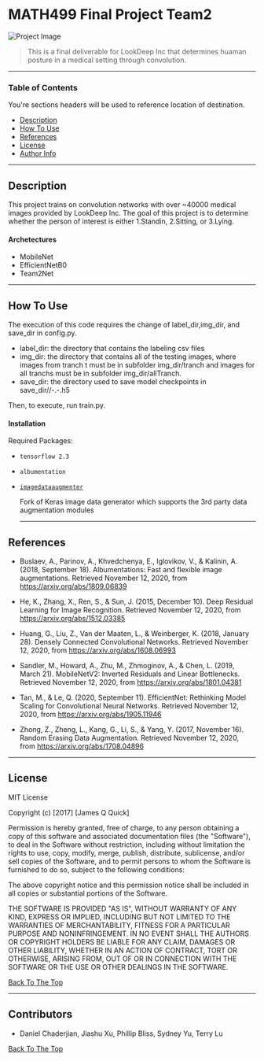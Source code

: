# MATH499 Final Project Team2

![Project Image](https://www.researchgate.net/profile/Gearoid_OLaighin/publication/8567542/figure/fig1/AS:667210611691528@1536086814564/Discriminating-postures-a-standing-b-sitting-c-lying-The-arrows-indicate-the.png)

> This is a final deliverable for LookDeep Inc that determines huaman posture in a medical setting through convolution.

---

### Table of Contents
You're sections headers will be used to reference location of destination.

- [Description](#description)
- [How To Use](#how-to-use)
- [References](#references)
- [License](#license)
- [Author Info](#author-info)

---

## Description

This project trains on convolution networks with over ~40000 medical images provided by LookDeep Inc. The goal of this project is to determine whether the person of interest is either 1.Standin, 2.Sitting, or 3.Lying. 

#### Archetectures

- MobileNet 
- EfficientNetB0 
- Team2Net



---

## How To Use

The execution of this code requires the change of label_dir,img_dir, and save_dir in config.py.
- label_dir: the directory that contains the labeling csv files
- img_dir: the directory that contains all of the testing images, where images from tranch t must be in subfolder img_dir/tranch<t> and images for all tranchs must be in subfolder img_dir/allTranch.
- save_dir: the directory used to save model checkpoints in save_dir/<tranch>/<model type>-<ensemble num>.<epoch>-<val acc>.h5
  
Then, to execute, run train.py.

#### Installation

Required Packages: 
- `tensorflow 2.3` 

- `albumentation`

- [`imagedataaugmenter`](https://github.com/mjkvaak/ImageDataAugmentor) 

  Fork of Keras image data generator which supports the 3rd party data augmentation modules
  
  ---

## References

- Buslaev, A., Parinov, A., Khvedchenya, E., Iglovikov, V., & Kalinin, A. (2018, September 18). Albumentations: Fast and flexible image augmentations. Retrieved November 12, 2020, from https://arxiv.org/abs/1809.06839

- He, K., Zhang, X., Ren, S., & Sun, J. (2015, December 10). Deep Residual Learning for Image Recognition. Retrieved November 12, 2020, from https://arxiv.org/abs/1512.03385

- Huang, G., Liu, Z., Van der Maaten, L., & Weinberger, K. (2018, January 28). Densely Connected Convolutional Networks. Retrieved November 12, 2020, from https://arxiv.org/abs/1608.06993

- Sandler, M., Howard, A., Zhu, M., Zhmoginov, A., & Chen, L. (2019, March 21). MobileNetV2: Inverted Residuals and Linear Bottlenecks. Retrieved November 12, 2020, from https://arxiv.org/abs/1801.04381

- Tan, M., & Le, Q. (2020, September 11). EfficientNet: Rethinking Model Scaling for Convolutional Neural Networks. Retrieved November 12, 2020, from https://arxiv.org/abs/1905.11946

- Zhong, Z., Zheng, L., Kang, G., Li, S., & Yang, Y. (2017, November 16). Random Erasing Data Augmentation. Retrieved November 12, 2020, from https://arxiv.org/abs/1708.04896

---

## License

MIT License

Copyright (c) [2017] [James Q Quick]

Permission is hereby granted, free of charge, to any person obtaining a copy
of this software and associated documentation files (the "Software"), to deal
in the Software without restriction, including without limitation the rights
to use, copy, modify, merge, publish, distribute, sublicense, and/or sell
copies of the Software, and to permit persons to whom the Software is
furnished to do so, subject to the following conditions:

The above copyright notice and this permission notice shall be included in all
copies or substantial portions of the Software.

THE SOFTWARE IS PROVIDED "AS IS", WITHOUT WARRANTY OF ANY KIND, EXPRESS OR
IMPLIED, INCLUDING BUT NOT LIMITED TO THE WARRANTIES OF MERCHANTABILITY,
FITNESS FOR A PARTICULAR PURPOSE AND NONINFRINGEMENT. IN NO EVENT SHALL THE
AUTHORS OR COPYRIGHT HOLDERS BE LIABLE FOR ANY CLAIM, DAMAGES OR OTHER
LIABILITY, WHETHER IN AN ACTION OF CONTRACT, TORT OR OTHERWISE, ARISING FROM,
OUT OF OR IN CONNECTION WITH THE SOFTWARE OR THE USE OR OTHER DEALINGS IN THE
SOFTWARE.

[Back To The Top](#MATH499-Final-Project-Team2)

---

## Contributors

- Daniel Chaderjian, Jiashu Xu, Phillip Bliss, Sydney Yu, Terry Lu

[Back To The Top](#MATH499-Final-Project-Team2)
